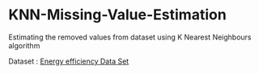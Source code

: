 # KNN-Missing-Value-Estimation

Estimating the removed values from dataset using K Nearest Neighbours algorithm

Dataset : [Energy efficiency Data Set](https://archive.ics.uci.edu/ml/datasets/energy+efficiency)